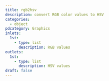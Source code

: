 ```yaml
---
title: rgb2hsv
description: convert RGB color values to HSV
categories:
  - object
pdcategory: Graphics
inlets:
  1st:
    - type: list
      description: RGB values
outlets:
  1st:
    - type: list
      description: HSV values
draft: false
---
```

